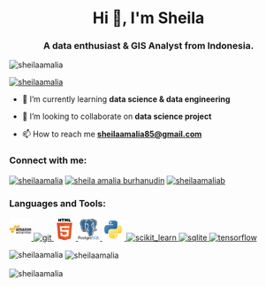 <h1 align="center">Hi 👋, I'm Sheila</h1>
<h3 align="center">A data enthusiast & GIS Analyst from Indonesia.</h3>

<p align="left"> <img src="https://komarev.com/ghpvc/?username=sheilaamalia&label=Profile%20views&color=0e75b6&style=flat" alt="sheilaamalia" /> </p>

<p align="left"> <a href="https://twitter.com/sheilaamalia" target="blank"><img src="https://img.shields.io/twitter/follow/sheilaamalia?logo=twitter&style=for-the-badge" alt="sheilaamalia" /></a> </p>

- 🌱 I’m currently learning **data science & data engineering**

- 👯 I’m looking to collaborate on **data science project**

- 📫 How to reach me **sheilaamalia85@gmail.com**

<h3 align="left">Connect with me:</h3>
<p align="left">
<a href="https://twitter.com/sheilaamalia" target="blank"><img align="center" src="https://raw.githubusercontent.com/rahuldkjain/github-profile-readme-generator/master/src/images/icons/Social/twitter.svg" alt="sheilaamalia" height="30" width="40" /></a>
<a href="https://linkedin.com/in/sheila amalia burhanudin" target="blank"><img align="center" src="https://raw.githubusercontent.com/rahuldkjain/github-profile-readme-generator/master/src/images/icons/Social/linked-in-alt.svg" alt="sheila amalia burhanudin" height="30" width="40" /></a>
<a href="https://kaggle.com/sheilaamaliab" target="blank"><img align="center" src="https://raw.githubusercontent.com/rahuldkjain/github-profile-readme-generator/master/src/images/icons/Social/kaggle.svg" alt="sheilaamaliab" height="30" width="40" /></a>
</p>

<h3 align="left">Languages and Tools:</h3>
<p align="left"> <a href="https://aws.amazon.com" target="_blank"> <img src="https://raw.githubusercontent.com/devicons/devicon/master/icons/amazonwebservices/amazonwebservices-original-wordmark.svg" alt="aws" width="40" height="40"/> </a> <a href="https://git-scm.com/" target="_blank"> <img src="https://www.vectorlogo.zone/logos/git-scm/git-scm-icon.svg" alt="git" width="40" height="40"/> </a> <a href="https://www.w3.org/html/" target="_blank"> <img src="https://raw.githubusercontent.com/devicons/devicon/master/icons/html5/html5-original-wordmark.svg" alt="html5" width="40" height="40"/> </a> <a href="https://www.postgresql.org" target="_blank"> <img src="https://raw.githubusercontent.com/devicons/devicon/master/icons/postgresql/postgresql-original-wordmark.svg" alt="postgresql" width="40" height="40"/> </a> <a href="https://www.python.org" target="_blank"> <img src="https://raw.githubusercontent.com/devicons/devicon/master/icons/python/python-original.svg" alt="python" width="40" height="40"/> </a> <a href="https://scikit-learn.org/" target="_blank"> <img src="https://upload.wikimedia.org/wikipedia/commons/0/05/Scikit_learn_logo_small.svg" alt="scikit_learn" width="40" height="40"/> </a> <a href="https://www.sqlite.org/" target="_blank"> <img src="https://www.vectorlogo.zone/logos/sqlite/sqlite-icon.svg" alt="sqlite" width="40" height="40"/> </a> <a href="https://www.tensorflow.org" target="_blank"> <img src="https://www.vectorlogo.zone/logos/tensorflow/tensorflow-icon.svg" alt="tensorflow" width="40" height="40"/> </a> </p>

<p><img align="left" src="https://github-readme-stats.vercel.app/api/top-langs?username=sheilaamalia&show_icons=true&locale=en&layout=compact" alt="sheilaamalia" /></p>

<p>&nbsp;<img align="center" src="https://github-readme-stats.vercel.app/api?username=sheilaamalia&show_icons=true&locale=en" alt="sheilaamalia" /></p>

<p><img align="center" src="https://github-readme-streak-stats.herokuapp.com/?user=sheilaamalia&" alt="sheilaamalia" /></p>
